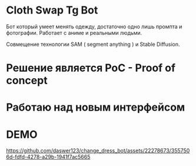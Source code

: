 # Cloth Swap Tg Bot

Бот который умеет менять одежду, достаточно одно лишь промпта и фотографии. 
Работает с аниме и реальными людьми.

Совмещение технологии SAM ( segment anything ) и Stable Diffusion.
# Решение является PoC - Proof of concept

# Работаю над новым интерфейсом

# DEMO

https://github.com/daswer123/change_dress_bot/assets/22278673/3557506d-fdfd-4278-a29b-1941f7ac5665

